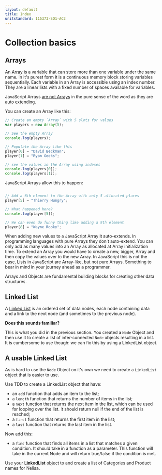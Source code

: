 ```yaml
---
layout: default
title: Index
unitstandard: 115373-SO1-AC2
---
```


# Collection basics

## Arrays

An [Array](https://www.youtube.com/watch?v=7EdaoE46BTI) is a variable that can store more than one variable under the same name. In it's purest form it is a continuous memory block storing variables sequentially. Each variable in an Array is accessible using an index number. They are a linear lists with a fixed number of spaces available for variables.

JavaScript Arrays [are not Arrays](https://javascriptweblog.wordpress.com/2010/07/12/understanding-javascript-arrays/) in the pure sense of the word as they are auto extending.

You can create an Array like this:

```javascript
// Create an empty `Array` with 5 slots for values
var players = new Array(5);

// See the empty Array
console.log(players);

// Populate the Array like this
player[0] = "David Beckman";
player[1] = "Ryan Geeks";

// see the values in the Array using indexes
console.log(players[0]);
console.log(players[1]);
```

JavaScript Arrays allow this to happen:

```javascript

// Add a 6th element to the Array with only 5 allocated places
player[5] = "Thierry Hungry";

// What happened here?
console.log(player[5]);

// We can even do funny thing like adding a 9th element
player[8] = "Wayne Rooky";

```

When adding new values to a JavaScript Array it auto-extends.  In programming languages with pure Arrays they don't auto-extend. You can only add as many values into an Array as allocated at Array initialization time. To extend an Array you would have to create a new, bigger, Array and then copy the values over to the new Array. In JavaScript this is not the case, Lists in JavaScript are Array-like, but not pure Arrays. Something to bear in mind in your journey ahead as a programmer.

Arrays and Objects are fundamental building blocks for creating other data structures.

## Linked List

A [Linked List](https://en.wikipedia.org/wiki/Linked_list) is an ordered set of data nodes, each node containing data and a link to the next node (and sometimes to the previous node).

**Does this sounds familiar?**

This is what you did in the previous section. You created a `Node` Object and then use it to create a list of inter-connected `Node` objects resulting in a list. It is cumbersome to use though: we can fix this by using a LinkedList object.

## A usable Linked List

As is hard to use the `Node` Object on it's own we need to create a `LinkedList` object that is easier to use.

Use TDD to create a LinkedList object that have:

* an `add` function that adds an item to the list;
* a `length` function that returns the number of items in the list;
* a `next` function that returns the next item in the list, which can be used for looping over the list. It should return null if the end of the list is reached;
* a `first` function that returns the first item in the list;
* a `last` function that returns the last item in the list.

Now add this:

* a `find` function that finds all items in a list that matches a given condition. It should take in a function as a parameter. This function will take in the current Node and will return true/false if the condition is met.

Use your **LinkedList** object to and create a list of Categories and Product names for Nelisa.
